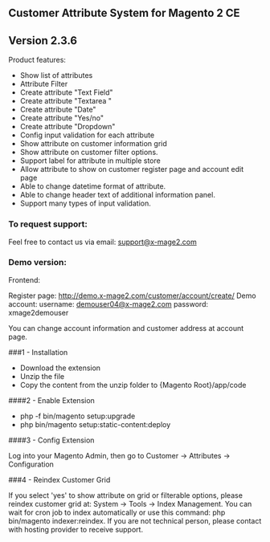 ## Customer Attribute System for Magento 2 CE
## Version 2.3.6

Product features:

- Show list of attributes
- Attribute Filter
- Create attribute "Text Field"
- Create attribute "Textarea "
- Create attribute "Date"
- Create attribute "Yes/no"
- Create attribute "Dropdown"
- Config input validation for each attribute
- Show attribute on customer information grid
- Show attribute on customer filter options.
- Support label for attribute in multiple store
- Allow attribute to show on customer register page and account edit page
- Able to change datetime format of attribute.
- Able to change header text of additional information panel.
- Support many types of input validation.

### To request support:

Feel free to contact us via email: support@x-mage2.com

### Demo version:
Frontend:

Register page: http://demo.x-mage2.com/customer/account/create/
Demo account:
username: demouser04@x-mage2.com
password: xmage2demouser

You can change account information and customer address at account page.

###1 - Installation

 * Download the extension
 * Unzip the file
 * Copy the content from the unzip folder to {Magento Root}/app/code

####2 -  Enable Extension
 * php -f bin/magento setup:upgrade
 * php bin/magento setup:static-content:deploy

####3 - Config Extension

Log into your Magento Admin, then go to Customer -> Attributes -> Configuration

###4 - Reindex Customer Grid

If you select 'yes' to show attribute on grid or filterable options, please reindex customer grid at: System -> Tools -> Index Management.
You can wait for cron job to index automatically or use this command: php bin/magento indexer:reindex.
If you are not technical person, please contact with hosting provider to receive support.


